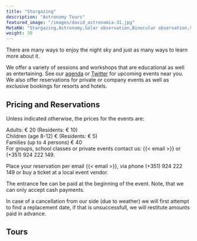 ```yaml
---
title: "Stargazing"
description: "Astronomy Tours"
featured_image: "/images/david_astronomia-31.jpg"
MetaKW: "Stargazing,Astronomy,Solar observation,Binocular observation,Video Astronomy,EAA,Algarve"
weight: 30
---
```


There are many ways to enjoy the night sky and just as many ways to learn more about it.

We offer a variety of sessions and workshops that are educational as well as entertaining.
See our [agenda](/agenda) or [Twitter](https://twitter.com/ceusdosul) for upcoming events near you.
We also offer reservations for private or company events as well as exclusive bookings for resorts and hotels.

## Pricing and Reservations

Unless indicated otherwise, the prices for the events are:

Adults: &euro; 20 (Residents: &euro; 10)\
Children (age 8-12) &euro; (Residents: &euro; 5)\
Families (up to 4 persons) &euro; 40\
For groups, school classes or private events contact us: {{< email >}} or (+351) 924 222 149.

Place your reservation per email {{< email >}}, via phone (+351) 924 222 149 or buy a ticket at a local event vendor.

The entrance fee can be paid at the beginning of the event. Note, that we can only accept cash payments.

In case of a cancellation from our side (due to weather) we will first attempt to find a replacement date, if that is unsuccessfull, we will restitute amounts paid in advance.

## Tours
